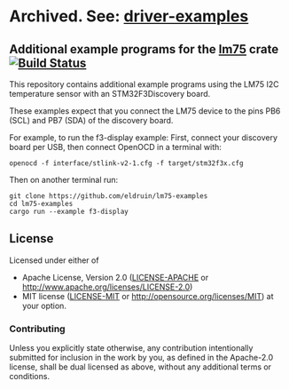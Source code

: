 # Archived. See: [driver-examples](https://github.com/eldruin/driver-examples)

## Additional example programs for the [lm75] crate [![Build Status](https://travis-ci.org/eldruin/lm75-examples.svg?branch=master)](https://travis-ci.org/eldruin/lm75-examples)

[lm75]: https://crates.io/crates/lm75

This repository contains additional example programs using the LM75 I2C
temperature sensor with an STM32F3Discovery board.

These examples expect that you connect the LM75 device to the pins PB6 (SCL)
and PB7 (SDA) of the discovery board.

For example, to run the f3-display example:
First, connect your discovery board per USB, then connect OpenOCD in a terminal with:
```
openocd -f interface/stlink-v2-1.cfg -f target/stm32f3x.cfg
```

Then on another terminal run:
```
git clone https://github.com/eldruin/lm75-examples
cd lm75-examples
cargo run --example f3-display
```

## License

Licensed under either of

 * Apache License, Version 2.0 ([LICENSE-APACHE](LICENSE-APACHE) or
   http://www.apache.org/licenses/LICENSE-2.0)
 * MIT license ([LICENSE-MIT](LICENSE-MIT) or
   http://opensource.org/licenses/MIT) at your option.

### Contributing

Unless you explicitly state otherwise, any contribution intentionally submitted
for inclusion in the work by you, as defined in the Apache-2.0 license, shall
be dual licensed as above, without any additional terms or conditions.

